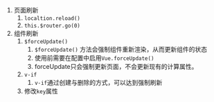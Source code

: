1. 页面刷新
	1. `localtion.reload()`
	2. `this.$router.go(0)`
2. 组件刷新
	1. `$forceUpdate()`
		1. `$forceUpdate()` 方法会强制组件重新渲染，从而更新组件的状态
		2. 使用前需要在配置中启用`Vue.forceUpdate()`
		3. forceUpdate只会强制更新页面，不会更新现有的计算属性。
	2. `v-if`
		1. `v-if`通过创建与删除的方式，可以达到强制刷新
	3. 修改`key`属性